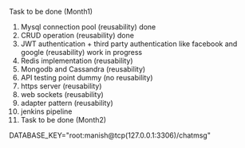 Task to be done (Month1)
  1. Mysql connection pool (reusability) done
  2. CRUD operation  (reusability) done
  3. JWT authentication + third party authentication like facebook and google  (reusability) work in progress
  4. Redis implementation  (reusability)
  5. Mongodb and Cassandra   (reusability)
  6. API testing point dummy (no reusability)
  7. https server (reusability)
  8. web sockets  (reusability)
  9. adapter pattern (reusability)
  10. jenkins pipeline
  11. Task to be done (Month2)

DATABASE_KEY="root:manish@tcp(127.0.0.1:3306)/chatmsg"


